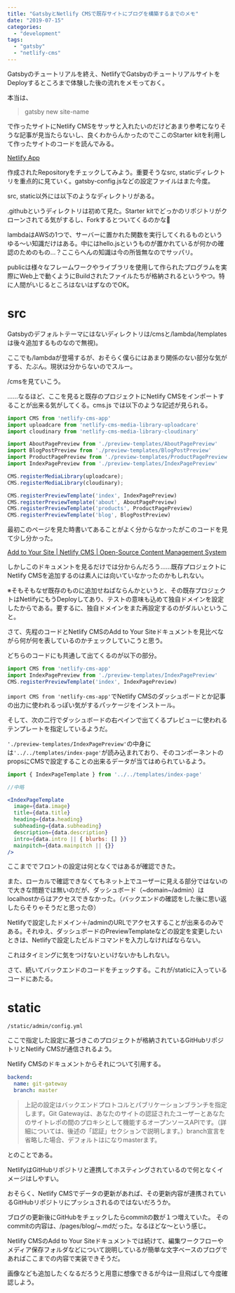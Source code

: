 ```yaml
---
title: "GatsbyとNetlify CMSで既存サイトにブログを構築するまでのメモ"
date: "2019-07-15"
categories: 
  - "development"
tags: 
  - "gatsby"
  - "netlify-cms"
---
```


Gatsbyのチュートリアルを終え、NetlifyでGatsbyのチュートリアルサイトをDeployするところまで体験した後の流れをメモっておく。

本当は、

> gatsby new site-name

で作ったサイトにNetlify CMSをサッサと入れたいのだけどあまり参考になりそうな記事が見当たらないし、良くわからんかったのでここのStarter kitを利用して作ったサイトのコードを読んでみる。

[Netlify App](https://app.netlify.com/start/deploy?repository=https://github.com/AustinGreen/gatsby-starter-netlify-cms&stack=cms)

作成されたRepositoryをチェックしてみよう。重要そうなsrc, staticディレクトリを重点的に見ていく。gatsby-config.jsなどの設定ファイルはまた今度。

src, static以外には以下のようなディレクトリがある。

.githubというディレクトリは初めて見た。Starter kitでどっかのリポジトリがクローンされてる気がするし、Forkするとついてくるのかな🤔

lambdaはAWSの1つで、サーバーに置かれた関数を実行してくれるものというゆる〜い知識だけはある。中にはhello.jsというものが置かれているが何かの確認のためのもの...？ここらへんの知識は今の所皆無なのでサッパリ。

publicは様々なフレームワークやライブラリを使用して作られたプログラムを実際にWeb上で動くようにBuildされたファイルたちが格納されるというやつ。特に人間がいじるところはないはずなのでOK。

# src

Gatsbyのデフォルトテーマにはないディレクトリは/cmsと/lambda(/templatesは後々追加するものなので無視)。

ここでも/lambdaが登場するが、おそらく僕らにはあまり関係のない部分な気がする、たぶん。現状は分からないのでスルー。

/cmsを見ていこう。

......なるほど、ここを見ると既存のプロジェクトにNetlify CMSをインポートすることが出来る気がしてくる。cms.js では以下のような記述が見られる。

```javascript
import CMS from 'netlify-cms-app'
import uploadcare from 'netlify-cms-media-library-uploadcare'
import cloudinary from 'netlify-cms-media-library-cloudinary'

import AboutPagePreview from './preview-templates/AboutPagePreview'
import BlogPostPreview from './preview-templates/BlogPostPreview'
import ProductPagePreview from './preview-templates/ProductPagePreview'
import IndexPagePreview from './preview-templates/IndexPagePreview'

CMS.registerMediaLibrary(uploadcare);
CMS.registerMediaLibrary(cloudinary);

CMS.registerPreviewTemplate('index', IndexPagePreview)
CMS.registerPreviewTemplate('about', AboutPagePreview)
CMS.registerPreviewTemplate('products', ProductPagePreview)
CMS.registerPreviewTemplate('blog', BlogPostPreview)
```

最初このページを見た時書いてあることがよく分からなかったがこのコードを見て少し分かった。

[Add to Your Site | Netlify CMS | Open-Source Content Management System](https://www.netlifycms.org/docs/add-to-your-site/)

しかしこのドキュメントを見るだけでは分からんだろう......既存プロジェクトにNetlify CMSを追加するのは素人には向いていなかったのかもしれない。

※そもそもなぜ既存のものに追加せねばならんかというと、その既存プロジェクトはNetlifyにもうDeployしてあり、テストの意味も込めて独自ドメインを設定したからである。要するに、独自ドメインをまた再設定するのがダルいということ。

さて、先程のコードとNetlify CMSのAdd to Your Siteドキュメントを見比べながら何が何を表しているのかチェックしていこうと思う。

どちらのコードにも共通して出てくるのが以下の部分。

```javascript
import CMS from 'netlify-cms-app'
import IndexPagePreview from './preview-templates/IndexPagePreview'
CMS.registerPreviewTemplate('index', IndexPagePreview)
```

`import CMS from 'netlify-cms-app'`でNetlify CMSのダッシュボードとか記事の出力に使われるっぽい気がするパッケージをインストール。

そして、次の二行でダッシュボードの右ペインで出てくるプレビューに使われるテンプレートを指定しているようだ。

`'./preview-templates/IndexPagePreview'`の中身には`'../../templates/index-page'`が読み込まれており、そのコンポーネントのpropsにCMSで設定することの出来るデータが当てはめられているよう。

```jsx
import { IndexPageTemplate } from '../../templates/index-page'

//中略

<IndexPageTemplate
  image={data.image}
  title={data.title}
  heading={data.heading}
  subheading={data.subheading}
  description={data.description}
  intro={data.intro || { blurbs: [] }}
  mainpitch={data.mainpitch || {}}
/>
```

ここまででフロントの設定は何となくではあるが確認できた。

また、ローカルで確認できなくてもネット上でユーザーに見える部分ではないので大きな問題では無いのだが、ダッシュボード（~domain~/admin）はlocalhostからはアクセスできなかった。（バックエンドの確認をした後に思い返したらそりゃそうだと思った😞）

Netlifyで設定したドメイン＋/adminのURLでアクセスすることが出来るのみである。それゆえ、ダッシュボードのPreviewTemplateなどの設定を変更したいときは、Netlifyで設定したビルドコマンドを入力しなければならない。

これはタイミングに気をつけないといけないかもしれない。

さて、続いてバックエンドのコードをチェックする。これが/staticに入っているコードにあたる。

# static

`/static/admin/config.yml`

ここで指定した設定に基づきこのプロジェクトが格納されているGitHubリポジトリとNetlify CMSが通信されるよう。

Netlify CMSのドキュメントからそれについて引用する。

```yaml
backend:
  name: git-gateway
  branch: master
```

> 上記の設定はバックエンドプロトコルとパブリケーションブランチを指定します。Git Gatewayは、あなたのサイトの認証されたユーザーとあなたのサイトレポの間のプロキシとして機能するオープンソースAPIです。（詳細については、後述の「認証」セクションで説明します。）branch宣言を省略した場合、デフォルトはになりmasterます。

とのことである。

NetlifyはGitHubリポジトリと連携してホスティングされているので何となくイメージはしやすい。

おそらく、Netlify CMSでデータの更新があれば、その更新内容が連携されているGitHubリポジトリにプッシュされるのではないだろうか。

ブログの更新後にGitHubをチェックしたらcommitの数が１つ増えていた。 そのcommitの内容は、/pages/blog/~.mdだった。なるほどな〜という感じ。

Netlify CMSのAdd to Your Siteドキュメントでは続けて、編集ワークフローやメディア保存フォルダなどについて説明しているが簡単な文字ベースのブログであればここまでの内容で実装できそうだ。

画像なども追加したくなるだろうと用意に想像できるが今は一旦飛ばして今度確認しよう。
